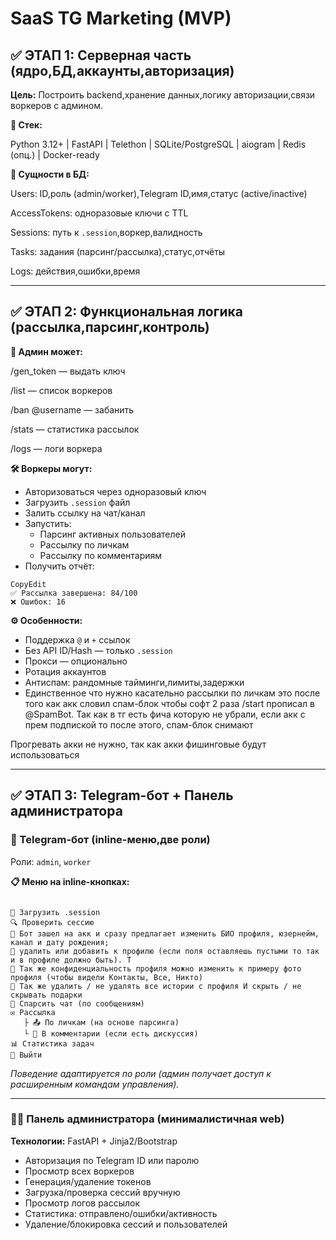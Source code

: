 # SaaS TG Marketing (MVP)

## ✅ ЭТАП 1: Серверная часть (ядро,БД,аккаунты,авторизация)

**Цель:** Построить backend,хранение данных,логику авторизации,связи воркеров с админом.

**🧩 Стек:**

Python 3.12+ | FastAPI | Telethon | SQLite/PostgreSQL | aiogram | Redis (опц.) | Docker-ready

**📁 Сущности в БД:**

Users: ID,роль (admin/worker),Telegram ID,имя,статус (active/inactive)

AccessTokens: одноразовые ключи с TTL

Sessions: путь к `.session`,воркер,валидность

Tasks: задания (парсинг/рассылка),статус,отчёты

Logs: действия,ошибки,время

---

## ✅ ЭТАП 2: Функциональная логика (рассылка,парсинг,контроль)

**🧰 Админ может:**

/gen_token — выдать ключ

/list — список воркеров

/ban @username — забанить

/stats — статистика рассылок

/logs — логи воркера

**🛠 Воркеры могут:**

- Авторизоваться через одноразовый ключ
- Загрузить `.session` файл
- Залить ссылку на чат/канал
- Запустить:
    - Парсинг активных пользователей
    - Рассылку по личкам
    - Рассылку по комментариям
- Получить отчёт:

```
CopyEdit
✅ Рассылка завершена: 84/100
❌ Ошибок: 16

```

**⚙️ Особенности:**

- Поддержка `@` и `+` ссылок
- Без API ID/Hash — только `.session`
- Прокси — опционально
- Ротация аккаунтов
- Антиспам: рандомные тайминги,лимиты,задержки
- Единственное что нужно касательно рассылки по личкам это после того как акк словил спам-блок чтобы софт 2 раза /start прописал в @SpamBot. Так как в тг есть фича которую не убрали, если акк с прем подпиской то после этого, спам-блок снимают

Прогревать акки не нужно, так как акки фишинговые будут использоваться

---

## ✅ ЭТАП 3: Telegram-бот + Панель администратора

### 🤖 Telegram-бот (inline-меню,две роли)

Роли: `admin`, `worker`

**📋 Меню на inline-кнопках:**

```

📁 Загрузить .session
🔍 Проверить сессию
📌 Бот зашел на акк и сразу предлагает изменить БИО профиля, юзернейм, канал и дату рождения;
📌 удалить или добавить к профилю (если поля оставляешь пустыми то так и в профиле должно быть). Т
📌 Так же конфиденциальность профиля можно изменить к примеру фото профиля (чтобы видели Контакты, Все, Никто)
📌 Так же удалить / не удалять все истории с профиля И скрыть / не скрывать подарки
🧲 Спарсить чат (по сообщениям)
✉️ Рассылка
   ├ 📤 По личкам (на основе парсинга)
   └ 💬 В комментарии (если есть дискуссия)
📊 Статистика задач
🔐 Выйти

```

*Поведение адаптируется по роли (админ получает доступ к расширенным командам управления).*

---

### 🧑‍💼 Панель администратора (минималистичная web)

**Технологии:** FastAPI + Jinja2/Bootstrap

- Авторизация по Telegram ID или паролю
- Просмотр всех воркеров
- Генерация/удаление токенов
- Загрузка/проверка сессий вручную
- Просмотр логов рассылок
- Статистика: отправлено/ошибки/активность
- Удаление/блокировка сессий и пользователей
